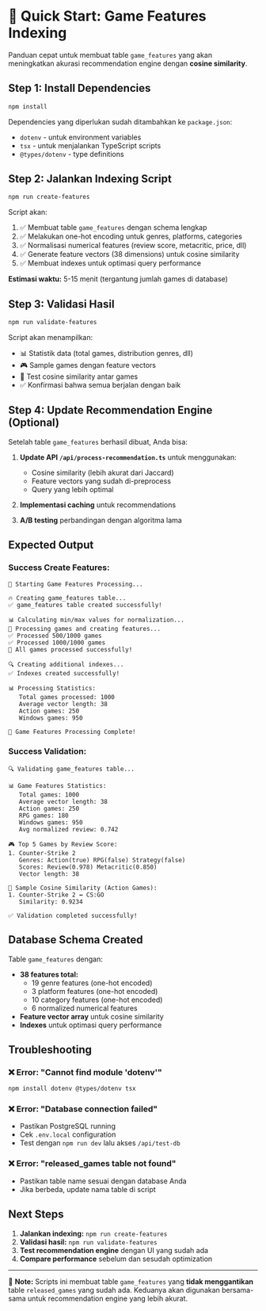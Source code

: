 # 🚀 Quick Start: Game Features Indexing

Panduan cepat untuk membuat table `game_features` yang akan meningkatkan akurasi recommendation engine dengan **cosine similarity**.

## Step 1: Install Dependencies

```bash
npm install
```

Dependencies yang diperlukan sudah ditambahkan ke `package.json`:
- `dotenv` - untuk environment variables
- `tsx` - untuk menjalankan TypeScript scripts
- `@types/dotenv` - type definitions

## Step 2: Jalankan Indexing Script

```bash
npm run create-features
```

Script akan:
1. ✅ Membuat table `game_features` dengan schema lengkap
2. ✅ Melakukan one-hot encoding untuk genres, platforms, categories
3. ✅ Normalisasi numerical features (review score, metacritic, price, dll)
4. ✅ Generate feature vectors (38 dimensions) untuk cosine similarity
5. ✅ Membuat indexes untuk optimasi query performance

**Estimasi waktu:** 5-15 menit (tergantung jumlah games di database)

## Step 3: Validasi Hasil

```bash
npm run validate-features
```

Script akan menampilkan:
- 📊 Statistik data (total games, distribution genres, dll)
- 🎮 Sample games dengan feature vectors
- 🔢 Test cosine similarity antar games
- ✅ Konfirmasi bahwa semua berjalan dengan baik

## Step 4: Update Recommendation Engine (Optional)

Setelah table `game_features` berhasil dibuat, Anda bisa:

1. **Update API `/api/process-recommendation.ts`** untuk menggunakan:
   - Cosine similarity (lebih akurat dari Jaccard)
   - Feature vectors yang sudah di-preprocess
   - Query yang lebih optimal

2. **Implementasi caching** untuk recommendations

3. **A/B testing** perbandingan dengan algoritma lama

## Expected Output

### Success Create Features:
```
🚀 Starting Game Features Processing...

🔥 Creating game_features table...
✅ game_features table created successfully!

📊 Calculating min/max values for normalization...
🔄 Processing games and creating features...
✅ Processed 500/1000 games
✅ Processed 1000/1000 games
🎉 All games processed successfully!

🔍 Creating additional indexes...
✅ Indexes created successfully!

📊 Processing Statistics:
   Total games processed: 1000
   Average vector length: 38
   Action games: 250
   Windows games: 950

🎉 Game Features Processing Complete!
```

### Success Validation:
```
🔍 Validating game_features table...

📊 Game Features Statistics:
   Total games: 1000
   Average vector length: 38
   Action games: 250
   RPG games: 180
   Windows games: 950
   Avg normalized review: 0.742

🎮 Top 5 Games by Review Score:
1. Counter-Strike 2
   Genres: Action(true) RPG(false) Strategy(false)
   Scores: Review(0.978) Metacritic(0.850)
   Vector length: 38

🔢 Sample Cosine Similarity (Action Games):
1. Counter-Strike 2 ↔ CS:GO
   Similarity: 0.9234

✅ Validation completed successfully!
```

## Database Schema Created

Table `game_features` dengan:
- **38 features total:**
  - 19 genre features (one-hot encoded)
  - 3 platform features (one-hot encoded)
  - 10 category features (one-hot encoded)
  - 6 normalized numerical features
- **Feature vector array** untuk cosine similarity
- **Indexes** untuk optimasi query performance

## Troubleshooting

### ❌ Error: "Cannot find module 'dotenv'"
```bash
npm install dotenv @types/dotenv tsx
```

### ❌ Error: "Database connection failed"
- Pastikan PostgreSQL running
- Cek `.env.local` configuration
- Test dengan `npm run dev` lalu akses `/api/test-db`

### ❌ Error: "released_games table not found"
- Pastikan table name sesuai dengan database Anda
- Jika berbeda, update nama table di script

## Next Steps

1. **Jalankan indexing:** `npm run create-features`
2. **Validasi hasil:** `npm run validate-features`
3. **Test recommendation engine** dengan UI yang sudah ada
4. **Compare performance** sebelum dan sesudah optimization

---

📝 **Note:** Scripts ini membuat table `game_features` yang **tidak menggantikan** table `released_games` yang sudah ada. Keduanya akan digunakan bersama-sama untuk recommendation engine yang lebih akurat. 